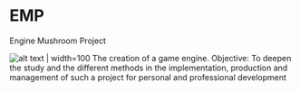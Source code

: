 # EMP
Engine Mushroom Project

![alt text](https://abominablescience.ch/logoProject.png) | width=100
The creation of a game engine. Objective: To deepen the study and the different methods in the implementation, production and management of such a project for personal and professional development

